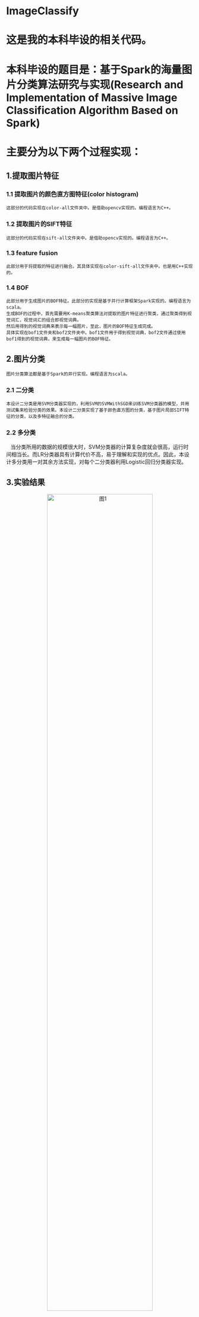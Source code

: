 # ImageClassify

# 这是我的本科毕设的相关代码。
# 本科毕设的题目是：基于Spark的海量图片分类算法研究与实现(Research and Implementation of Massive Image Classification Algorithm Based on Spark)

# 主要分为以下两个过程实现：
## 1.提取图片特征
### 1.1 提取图片的颜色直方图特征(color histogram)
    这部分的代码实现在color-all文件夹中。是借助opencv实现的。编程语言为C++。
### 1.2 提取图片的SIFT特征
    这部分的代码实现在sift-all文件夹中。是借助opencv实现的。编程语言为C++。
### 1.3 feature fusion
    此部分用于将提取的特征进行融合。其具体实现在color-sift-all文件夹中。也是用C++实现的。
### 1.4 BOF
    此部分用于生成图片的BOF特征。此部分的实现是基于并行计算框架Spark实现的。编程语言为scala。
    生成BOF的过程中，首先需要用K-means聚类算法对提取的图片特征进行聚类，通过聚类得到视觉词汇，视觉词汇的组合即视觉词典。
    然后用得到的视觉词典来表示每一幅图片，至此，图片的BOF特征生成完成。
    具体实现在bof1文件夹和bof2文件夹中。bof1文件用于得到视觉词典，bof2文件通过使用bof1得到的视觉词典，来生成每一幅图片的BOF特征。   
## 2.图片分类 
    图片分类算法都是基于Spark的并行实现。编程语言为scala。
### 2.1 二分类
    本设计二分类是用SVM分类器实现的，利用SVM的SVMWithSGD来训练SVM分类器的模型，并用测试集来检验分类的效果。本设计二分类实现了基于颜色直方图的分类，基于图片局部SIFT特征的分类，以及多特征融合的分类。
### 2.2 多分类
    当分类所用的数据的规模很大时，SVM分类器的计算复杂度就会很高，运行时间相当长。而LR分类器具有计算代价不高，易于理解和实现的优点。因此，本设计多分类用一对其余方法实现，对每个二分类器利用Logistic回归分类器实现。
    
## 3.实验结果
<p align=center><img src="https://github.com/Lily520/ImageClassify/raw/master/img/img1.png" width="75%" height="75%" alt = "图1" align=center/></p>
实验结果表明：用SIFT特征训练分类器所花的时间远远大于颜色直方图特征。

<p align=center><img src="https://github.com/Lily520/ImageClassify/raw/master/img/img2.png" width="75%" height="75%" alt = "图2" align=center/></p>
实验结果表明：用SIFT特征对图片分类的准确率较颜色直方图高。

<p align=center><img src="https://github.com/Lily520/ImageClassify/raw/master/img/img3.png" width="75%" height="75%" alt = "图3" align=center/></p>
实验结果表明：基于BoF的多分类算法的准确率整体上随着视觉词典的大小的变化先增加后减小，即当视觉词典较小时准确率随着视觉词汇的增加而增加，当视觉词典较大时准确率随着视觉词汇的增加而减小。

<p align=center><img src="https://github.com/Lily520/ImageClassify/raw/master/img/img4.png" width="75%" height="75%" alt = "图4" align=center/></p>
<div align=center><img src="https://github.com/Lily520/ImageClassify/raw/master/img/img5.png" width="75%" height="75%" alt = "图5" align=center/></div>
实验结果表明：基于BoF的图片分类算法大大的减少了分类算法的训练时间,尤其是提取的图片特征为SIFT特征时，基于BoF的图片分类算法的训练时间减少得特别明显。
基于BoF的图片分类算法的准确率高于非BoF的分类算法的准确率。
